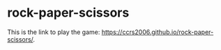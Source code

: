 # rock-paper-scissors

This is the link to play the game:
https://ccrs2006.github.io/rock-paper-scissors/.
